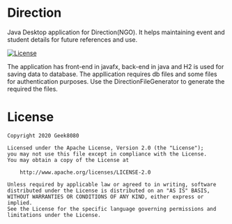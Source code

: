 # Direction
Java Desktop application for Direction(NGO). It helps maintaining event and student details for future references and use.

[![License](https://img.shields.io/badge/License-Apache%202.0-blue.svg)](https://opensource.org/licenses/Apache-2.0)

The application has front-end in javafx, back-end in java and H2 is used for saving data to database. The appllication requires db files and some files for authentication purposes. Use the DirectionFileGenerator to generate the required the files.


# License
    Copyright 2020 Geek8080
   
    Licensed under the Apache License, Version 2.0 (the "License");
    you may not use this file except in compliance with the License.
    You may obtain a copy of the License at
    
        http://www.apache.org/licenses/LICENSE-2.0
    
    Unless required by applicable law or agreed to in writing, software
    distributed under the License is distributed on an "AS IS" BASIS,
    WITHOUT WARRANTIES OR CONDITIONS OF ANY KIND, either express or implied.
    See the License for the specific language governing permissions and
    limitations under the License.
 
